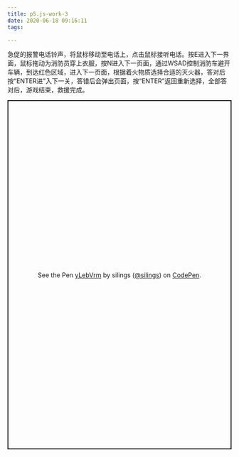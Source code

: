 ```yaml
---
title: p5.js-work-3
date: 2020-06-18 09:16:11
tags:

---
```

急促的报警电话铃声，将鼠标移动至电话上，点击鼠标接听电话。按E进入下一界面，鼠标拖动为消防员穿上衣服，按N进入下一页面，通过WSAD控制消防车避开车辆，到达红色区域，进入下一页面，根据着火物质选择合适的灭火器，答对后按“ENTER进”入下一关，答错后会弹出页面，按“ENTER”返回重新选择，全部答对后，游戏结束，救援完成。
<p class="codepen" data-height="786" data-theme-id="light" data-default-tab="result" data-user="silings" data-slug-hash="yLebVrm" style="height: 786px; box-sizing: border-box; display: flex; align-items: center; justify-content: center; border: 2px solid; margin: 1em 0; padding: 1em;" data-pen-title="yLebVrm">
  <span>See the Pen <a href="https://codepen.io/silings/pen/yLebVrm">
  yLebVrm</a> by silings (<a href="https://codepen.io/silings">@silings</a>)
  on <a href="https://codepen.io">CodePen</a>.</span>
</p>
<script async src="https://static.codepen.io/assets/embed/ei.js"></script>